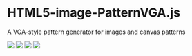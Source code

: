 HTML5-image-PatternVGA.js
=========================

A VGA-style pattern generator for images and canvas patterns

![](http://kaigani.github.io/HTML5-image-PatternVGA.js/examples/screenshot_01.png)
![](http://kaigani.github.io/HTML5-image-PatternVGA.js/examples/screenshot_02.png)
![](http://kaigani.github.io/HTML5-image-PatternVGA.js/examples/screenshot_03.png)
![](http://kaigani.github.io/HTML5-image-PatternVGA.js/examples/screenshot_04.png)
